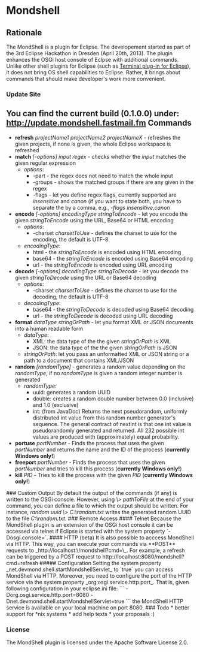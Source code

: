 Mondshell
=
Rationale
-
The MondShell is a plugin for Eclipse. The developement started as part of the 3rd Eclipse Hackathon in Dresden (April 20th, 2013). The plugin enhances the OSGi host console of Eclpse with additional commands. Unlike other shell plugins for Eclipse (such as <a href="https://code.google.com/p/elt/">Terminal plug-in for Eclipse</a>), it does not bring OS shell capabilities to Eclipse. Rather, it brings about commands that should make developer's work more convenient.
### Update Site
You can find the current build (0.1.0.0) under: <a href="http://update.mondshell.fastmail.fm">http://update.mondshell.fastmail.fm</a>
Commands
-
<ul>
<li><b>refresh</b> <i>projectName1</i> <i>projectName2</i> <i>projectNameX</i> - refreshes the given projects, if none is given, the whole Eclipse workspace is refreshed</li>
<li><b>match</b> <i>[-options]</i> <i>input</i> <i>regex</i> - checks whether the <i>input</i> matches the given regular expression
<ul><li><i>options</i>:<ul><li>-part - the regex does not need to match the whole input</li><li>-groups - shows the matched groups if there are any given in the regex</li><li>-flags - let you define regex flags, currently supported are <i>insensitive</i> and <i>canon</i> (if you want to state both, you have to separate the by a comma, e.g., <i>-flags insensitive,canon</i></li></ul></li></ul></li>
<li><b>encode</b> <i>[-options]</i> <i>encodingType</i> <i>stringToEncode</i> - let you encode the given <i>stringToEncode</i> using the URL, Base64 or HTML encoding<ul><li><i>options</i>:<ul><li>-charset <i>charsetToUse</i> - defines the charset to use for the encoding, the default is UTF-8</li></ul></li><li><i>encodingType</i>:<ul><li>html - the <i>stringToEncode</i> is encoded using HTML encoding</li><li>base64 - the <i>stringToEncode</i> is encoded using Base64 encoding</li><li>url - the <i>stringToEncode</i> is encoded using URL encoding</li></ul></li></ul></li>
<li><b>decode</b> <i>[-options]</i> <i>decodingType</i> <i>stringToDecode</i> - let you decode the given <i>stringToDecode</i> using the URL or Base64 decoding<ul><li><i>options</i>:<ul><li>-charset <i>charsetToUse</i> - defines the charset to use for the decoding, the default is UTF-8</li></ul></li><li><i>decodingType</i>:<ul><li>base64 - the <i>stringToDecode</i> is decoded using Base64 decoding</li><li>url - the <i>stringToDecode</i> is decoded using URL decoding</li></ul></li></ul></li>
<li><b>format</b> <i>dataType</i> <i>stringOrPath</i> - let you format XML or JSON documents into a human readable form<ul><li><i>dataType</i>:<ul><li>XML: the data type of the the given <i>stringOrPath</i> is XML</li><li>JSON: the data type of the the given <i>stringOrPath</i> is JSON</li></ul></li><li><i>stringOrPath</i>: let you pass an unformatted XML or JSON string or a path to a document that contains XML/JSON</li></ul></li>
<li><b>random</b> <i>[randomType]</i> - generates a random value depending on the <i>randomType</i>, if no <i>randomType</i> is given a random integer number is generated<ul><li><i>randomType</i>:<ul><li>uuid: generates a random UUID</li><li>double: creates a random double number between 0.0 (inclusive) and 1.0 (exclusive)</li><li>int: (from JavaDoc) Returns the next pseudorandom, uniformly distributed int value from this random number generator's sequence. The general contract of nextInt is that one int value is pseudorandomly generated and returned. All 232 possible int values are produced with (approximately) equal probability.</li></ul></li></ul></li>
<li><b>portuse</b> <i>portNumber</i> - Finds the process that uses the given <i>portNumber</i> and returns the name and the ID of the process (<b>currently Windows only!</b>)</li>
<li><b>freeport</b> <i>portNumber</i> - Finds the process that uses the given <i>portNumber</i> and tries to kill this process (<b>currently Windows only!</b>)</li>
<li><b>kill</b> <i>PID</i> - Tries to kill the process with the given <i>PID</i> (<b>currently Windows only!</b>)</li>
</ul>
### Custom Output
By default the output of the commands (if any) is written to the OSGi console. However, using <i>\> pathToFile</i> at the end of your command, you can define a file to which the output should be written. For instance, <i>random uuid \> C:\random.txt</i> writes the generated random UUID to the file <i>C:\random.txt</i>.
### Remote Access
#### Telnet
Because the MondShell plugin is an extension of the OSGi host console it can be accessed via telnet if Eclipse is started with the system property `-Dosgi.console=<PORT_NUMBER>`.
#### HTTP (beta)
It is also possible to acccess MondShell via HTTP. This way, you can execute your commands via **POST** requests to  _http://localhost:\<PORT\>/mondshell?cmd=\<YOUR_COMMAND\>_. For example, a refresh can be triggered by a POST request to http://localhost:8080/mondshell?cmd=refresh
##### Configuration
Setting the system property _net.devmond.shell.startMondshellServlet_  to `true` you can access MondShell via HTTP. Moreover, you need to configure the port of the HTTP service via the system property _org.osgi.service.http.port_. 
That is, given following configuration in your eclipse.ini file:
```
-Dorg.osgi.service.http.port=8080
-Dnet.devmond.shell.startMondshellServlet=true
```
the MondShell HTTP service is available on your local machine on port 8080.
### Todo
* better support for *nix systems
* add help texts
* your proposals :)

### License
The MondShell plugin is licensed under the Apache Software License 2.0.
